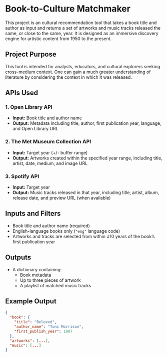 # Book-to-Culture Matchmaker

This project is an cultural recommendation tool that takes a book title and author as input and returns a set of artworks and music tracks released the same, or close to the same, year. It is designed as an immersive discovery engine for artistic content from 1950 to the present.

## Project Purpose

This tool is intended for analysts, educators, and cultural explorers seeking cross-medium context. One can gain a much greater understanding of literature by considering the context in which it was released.

## APIs Used

### 1. Open Library API
- **Input:** Book title and author name
- **Output:** Metadata including title, author, first publication year, language, and Open Library URL

### 2. The Met Museum Collection API
- **Input:** Target year (+/- buffer range)
- **Output:** Artworks created within the specified year range, including title, artist, date, medium, and image URL

### 3. Spotify API
- **Input:** Target year
- **Output:** Music tracks released in that year, including title, artist, album, release date, and preview URL (when available)

## Inputs and Filters

- Book title and author name (required)
- English-language books only (`"eng"` language code)
- Artworks and tracks are selected from within ±10 years of the book’s first publication year

## Outputs

- A dictionary containing:
  - Book metadata
  - Up to three pieces of artwork
  - A playlist of matched music tracks

## Example Output

```json
{
  "book": {
    "title": "Beloved",
    "author_name": "Toni Morrison",
    "first_publish_year": 1987
  },
  "artworks": [...],
  "music": [...]
}
